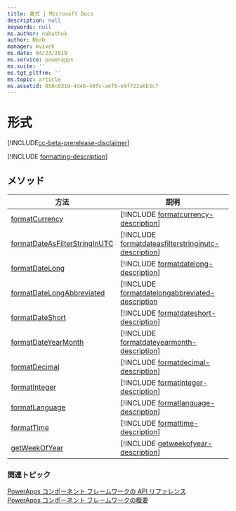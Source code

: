 ```yaml
---
title: 書式 | Microsoft Docs
description: null
keywords: null
ms.author: nabuthuk
author: Nkrb
manager: kvivek
ms.date: 04/23/2019
ms.service: powerapps
ms.suite: ''
ms.tgt_pltfrm: ''
ms.topic: article
ms.assetid: 058c0319-4d46-40fc-a4f6-e9f722a6b3c7
---
```


# <a name="formatting"></a>形式

[!INCLUDE[cc-beta-prerelease-disclaimer](../../../includes/cc-beta-prerelease-disclaimer.md)]

[!INCLUDE [formatting-description](includes/formatting-description.md)]

## <a name="methods"></a>メソッド

|方法 | 説明 |
| ------------- |-------------|
|[formatCurrency](formatting/formatcurrency.md)|[!INCLUDE [formatcurrency-description](formatting/includes/formatcurrency-description.md)]|
|[formatDateAsFilterStringInUTC](formatting/formatdateasfilterstringinutc.md)|[!INCLUDE [formatdateasfilterstringinutc-description](formatting/includes/formatdateasfilterstringinutc-description.md)]|
|[formatDateLong](formatting/formatdatelong.md)|[!INCLUDE [formatdatelong-description](formatting/includes/formatdatelong-description.md)]|
|[formatDateLongAbbreviated](formatting/formatdatelongabbreviated.md)|[!INCLUDE [formatdatelongabbreviated-description](formatting/includes/formatdatelongabbreviated-description.md)|
|[formatDateShort](formatting/formatdateshort.md)|[!INCLUDE [formatdateshort-description](formatting/includes/formatdateshort-description.md)]|
|[formatDateYearMonth](formatting/formatdateyearmonth.md)|[!INCLUDE [formatdateyearmonth-description](formatting/includes/formatdateyearmonth-description.md)]|
|[formatDecimal](formatting/formatdecimal.md)|[!INCLUDE [formatdecimal-description](formatting/includes/formatdecimal-description.md)]|
|[formatInteger](formatting/formatinteger.md)|[!INCLUDE [formatinteger-description](formatting/includes/formatinteger-description.md)]|
|[formatLanguage](formatting/formatlanguage.md)|[!INCLUDE [formatlanguage-description](formatting/includes/formatlanguage-description.md)]|
|[formatTime](formatting/formattime.md)|[!INCLUDE [formattime-description](formatting/includes/formattime-description.md)]|
|[getWeekOfYear](formatting/getweekofyear.md)|[!INCLUDE [getweekofyear-description](formatting/includes/getweekofyear-description.md)]|


### <a name="related-topics"></a>関連トピック

[PowerApps コンポーネント フレームワークの API リファレンス](../reference/index.md)<br/>
[PowerApps コンポーネント フレームワークの概要](../overview.md)